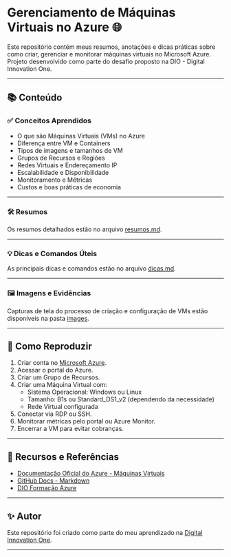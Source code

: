 # Gerenciamento de Máquinas Virtuais no Azure 🌐

Este repositório contém meus resumos, anotações e dicas práticas sobre como criar, gerenciar e monitorar máquinas virtuais no Microsoft Azure. Projeto desenvolvido como parte do desafio proposto na DIO - Digital Innovation One.

---

## 📚 Conteúdo

### ✅ Conceitos Aprendidos

- O que são Máquinas Virtuais (VMs) no Azure
- Diferença entre VM e Containers
- Tipos de imagens e tamanhos de VM
- Grupos de Recursos e Regiões
- Redes Virtuais e Endereçamento IP
- Escalabilidade e Disponibilidade
- Monitoramento e Métricas
- Custos e boas práticas de economia

---

### 🛠️ Resumos

Os resumos detalhados estão no arquivo [resumos.md](./resumos.md).

---

### 💡 Dicas e Comandos Úteis

As principais dicas e comandos estão no arquivo [dicas.md](./dicas.md).

---

### 🖼️ Imagens e Evidências

Capturas de tela do processo de criação e configuração de VMs estão disponíveis na pasta [images](./images).

---

## 🚀 Como Reproduzir

1. Criar conta no [Microsoft Azure](https://azure.microsoft.com/).
2. Acessar o portal do Azure.
3. Criar um Grupo de Recursos.
4. Criar uma Máquina Virtual com:
   - Sistema Operacional: Windows ou Linux
   - Tamanho: B1s ou Standard_DS1_v2 (dependendo da necessidade)
   - Rede Virtual configurada
5. Conectar via RDP ou SSH.
6. Monitorar métricas pelo portal ou Azure Monitor.
7. Encerrar a VM para evitar cobranças.

---

## 📄 Recursos e Referências

- [Documentação Oficial do Azure - Máquinas Virtuais](https://learn.microsoft.com/azure/virtual-machines/)
- [GitHub Docs - Markdown](https://docs.github.com/en/github/writing-on-github/getting-started-with-writing-and-formatting-on-github)
- [DIO Formação Azure](https://web.dio.me/)

---

## ✨ Autor

Este repositório foi criado como parte do meu aprendizado na [Digital Innovation One](https://web.dio.me/).

---
